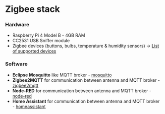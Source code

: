 # Zigbee stack

### Hardware
- Raspberry Pi 4 Model B - 4GB RAM
- CC2531 USB Sniffer module
- Zigbee devices (buttons, bulbs, temperature & humidity sensors) -> [List of supported devices](https://www.zigbee2mqtt.io/supported-devices/)


### Software
- **Eclipse Mosquitto** like MQTT broker - [mosquitto](https://mosquitto.org/)
- **Zigbee2MQTT** for communication between antenna and MQTT broker - [zigbee2mqtt](https://www.zigbee2mqtt.io/)
- **Node-RED** for communication between antenna and MQTT broker - [node-red](https://nodered.org/)
- **Home Assistant** for communication between antenna and MQTT broker - [homeassistant](https://www.home-assistant.io/)